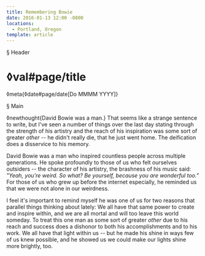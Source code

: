 ```yaml
---
title: Remembering Bowie
date: 2016-01-13 12:00 -0800
locations:
  - Portland, Oregon
template: article
---
```


§ Header
# ◊val#page/title
◊meta{◊date#page/date[Do MMMM YYYY]}

§ Main 

◊newthought{David Bowie was a man.} That seems like a strange sentence to write, but I've seen a number of things over the last day stating through the strength of his artistry and the reach of his inspiration was some sort of greater *other* -- he didn't really die, that he just went home. The deification does a disservice to his memory.

David Bowie was a man who inspired countless people across multiple generations. He spoke profoundly to those of us who felt ourselves outsiders -- the character of his artistry, the brashness of his music said: *"Yeah, you're weird. So what? Be yourself, because you are wonderful too."* For those of us who grew up before the internet especially, he reminded us that we were not alone in our weirdness.

I feel it's important to remind myself he was one of us for two reasons that parallel things thinking about lately: We all have that same power to create and inspire within, and we are all mortal and will too leave this world someday. To treat this one man as some sort of greater *other* due to his reach and success does a dishonor to both his accomplishments and to his work. We all have that light within us -- but he made his shine in ways few of us knew possible, and he showed us we could make our lights shine more brightly, too.

